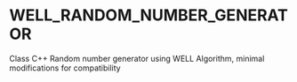 # WELL_RANDOM_NUMBER_GENERATOR
Class C++ Random number generator using WELL Algorithm, minimal modifications for compatibility
